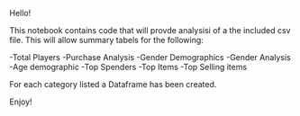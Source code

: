 Hello! 

This notebook contains code that will provde analysisi of a the included csv file. This will allow summary tabels for the following:

-Total Players
-Purchase Analysis
-Gender Demographics
-Gender Analysis
-Age demographic
-Top Spenders 
-Top Items
-Top Selling items 

For each category listed a Dataframe has been created. 

Enjoy! 



